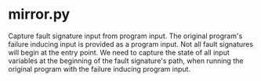 # mirror.py

Capture fault signature input from program input.
The original program's failure inducing input is provided as a program input.
Not all fault signatures will begin at the entry point.
We need to capture the state of all input variables at the beginning of the fault signature's path,
when running the original program with the failure inducing program input.
